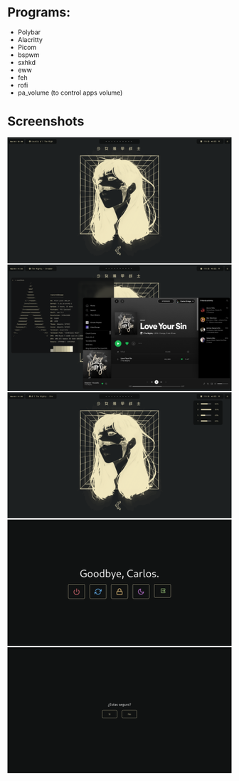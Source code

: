 # Programs:
- Polybar
- Alacritty
- Picom
- bspwm
- sxhkd
- eww
- feh
- rofi
- pa_volume (to control apps volume)

# Screenshots
![Nothing opened](/screenshots/2021-11-14_10-58.png)
![Some neofetch and spotify action](/screenshots/2021-11-14_11-04.png)
![Eww widget for mixer volume](/screenshots/2021-11-14_11-05_2.png)
![Eww powermenu widget](/screenshots/2021-11-14_11-05.png)
![Eww powermenu confirmation widget](/screenshots/2021-11-14_11-05_1.png)

